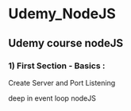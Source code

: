 # Udemy_NodeJS

<h2> Udemy course nodeJS </h2> 
<h3> 1) First Section - Basics :</h3>
<p>Create Server and Port Listening</p>
<p>deep in event loop nodeJS</p>

